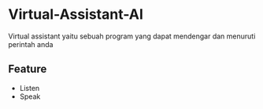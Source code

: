 # Virtual-Assistant-AI
Virtual assistant yaitu sebuah program yang dapat mendengar dan menuruti perintah anda
## Feature
- Listen
- Speak
